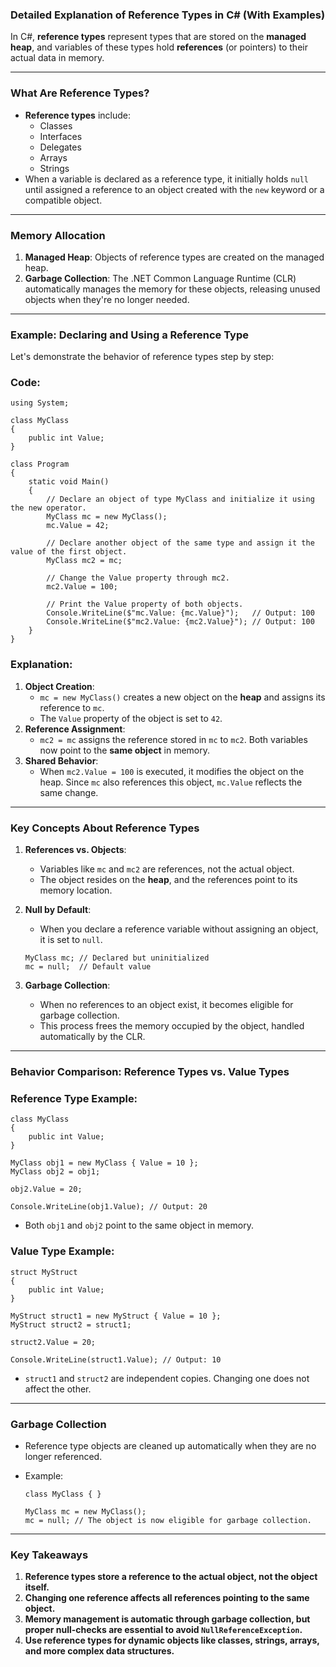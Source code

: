 ### Detailed Explanation of Reference Types in C# (With Examples)

In C#, **reference types** represent types that are stored on the **managed heap**, and variables of these types hold **references** (or pointers) to their actual data in memory.

* * * * *

### **What Are Reference Types?**

-   **Reference types** include:
    -   Classes
    -   Interfaces
    -   Delegates
    -   Arrays
    -   Strings
-   When a variable is declared as a reference type, it initially holds `null` until assigned a reference to an object created with the `new` keyword or a compatible object.

* * * * *

### **Memory Allocation**

1.  **Managed Heap**: Objects of reference types are created on the managed heap.
2.  **Garbage Collection**: The .NET Common Language Runtime (CLR) automatically manages the memory for these objects, releasing unused objects when they're no longer needed.

* * * * *

### **Example: Declaring and Using a Reference Type**

Let's demonstrate the behavior of reference types step by step:

### Code:

```
using System;

class MyClass
{
    public int Value;
}

class Program
{
    static void Main()
    {
        // Declare an object of type MyClass and initialize it using the new operator.
        MyClass mc = new MyClass();
        mc.Value = 42;

        // Declare another object of the same type and assign it the value of the first object.
        MyClass mc2 = mc;

        // Change the Value property through mc2.
        mc2.Value = 100;

        // Print the Value property of both objects.
        Console.WriteLine($"mc.Value: {mc.Value}");   // Output: 100
        Console.WriteLine($"mc2.Value: {mc2.Value}"); // Output: 100
    }
}

```

### Explanation:

1.  **Object Creation**:
    -   `mc = new MyClass()` creates a new object on the **heap** and assigns its reference to `mc`.
    -   The `Value` property of the object is set to `42`.
2.  **Reference Assignment**:
    -   `mc2 = mc` assigns the reference stored in `mc` to `mc2`. Both variables now point to the **same object** in memory.
3.  **Shared Behavior**:
    -   When `mc2.Value = 100` is executed, it modifies the object on the heap. Since `mc` also references this object, `mc.Value` reflects the same change.

* * * * *

### **Key Concepts About Reference Types**

1.  **References vs. Objects**:

    -   Variables like `mc` and `mc2` are references, not the actual object.
    -   The object resides on the **heap**, and the references point to its memory location.
2.  **Null by Default**:

    -   When you declare a reference variable without assigning an object, it is set to `null`.

    ```
    MyClass mc; // Declared but uninitialized
    mc = null;  // Default value

    ```

3.  **Garbage Collection**:

    -   When no references to an object exist, it becomes eligible for garbage collection.
    -   This process frees the memory occupied by the object, handled automatically by the CLR.

* * * * *

### **Behavior Comparison: Reference Types vs. Value Types**

### Reference Type Example:

```
class MyClass
{
    public int Value;
}

MyClass obj1 = new MyClass { Value = 10 };
MyClass obj2 = obj1;

obj2.Value = 20;

Console.WriteLine(obj1.Value); // Output: 20

```

-   Both `obj1` and `obj2` point to the same object in memory.

### Value Type Example:

```
struct MyStruct
{
    public int Value;
}

MyStruct struct1 = new MyStruct { Value = 10 };
MyStruct struct2 = struct1;

struct2.Value = 20;

Console.WriteLine(struct1.Value); // Output: 10

```

-   `struct1` and `struct2` are independent copies. Changing one does not affect the other.

* * * * *

### **Garbage Collection**

-   Reference type objects are cleaned up automatically when they are no longer referenced.

-   Example:

    ```
    class MyClass { }

    MyClass mc = new MyClass();
    mc = null; // The object is now eligible for garbage collection.

    ```

* * * * *

### **Key Takeaways**

1.  **Reference types store a reference to the actual object, not the object itself.**
2.  **Changing one reference affects all references pointing to the same object.**
3.  **Memory management is automatic through garbage collection, but proper null-checks are essential to avoid `NullReferenceException`.**
4.  **Use reference types for dynamic objects like classes, strings, arrays, and more complex data structures.**